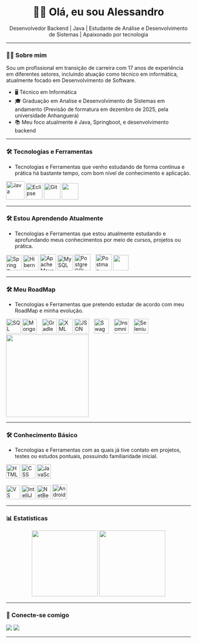 <h1 align="center">👨‍💻 Olá, eu sou Alessandro</h1>

<p align="center">
Desenvolvedor Backend | Java | Estudante de Análise e Desenvolvimento de Sistemas | Apaixonado por tecnologia
</p>


---


### 👨‍💼 Sobre mim

Sou um profissional em transição de carreira com 17 anos de experiência em diferentes setores, incluindo atuação como técnico em informática, atualmente focado em Desenvolvimento de Software. 

- 🖥️ Técnico em Informática  
- 🎓 Graduação em Analise e Desenvolvimento de Sistemas em andamento (Previsão de formatura em dezembro de 2025, pela universidade Anhanguera)
- 📚 Meu foco atualmente é Java, Springboot, e desenvolvimento backend


---


### 🛠️ Tecnologias e Ferramentas
- Tecnologias e Ferramentas que venho estudando de forma contínua e prática há bastante tempo, com bom nível de conhecimento e aplicação.

<p align="left">
  <img src="https://cdn.jsdelivr.net/gh/devicons/devicon/icons/java/java-original.svg" height="50" alt="Java"/>
  <img src="https://cdn.jsdelivr.net/gh/devicons/devicon/icons/eclipse/eclipse-original.svg" height="45" alt="Eclipse"/>
  <img src="https://cdn.jsdelivr.net/gh/devicons/devicon/icons/git/git-original.svg" height="45" alt="Git"/> 
  <img src="https://skillicons.dev/icons?i=github" style="width:45px;" />
</p>


---


### 🛠️ Estou Aprendendo Atualmente
- Tecnologias e Ferramentas que estou atualmente estudando e aprofundando meus conhecimentos por meio de cursos, projetos ou prática.

<p align="left">
  <img src="https://cdn.jsdelivr.net/gh/devicons/devicon/icons/spring/spring-original.svg" height="42" alt="Spring Boot"/>
  <img src="https://cdn.jsdelivr.net/gh/devicons/devicon/icons/hibernate/hibernate-plain.svg" height="42" alt="Hibernate"/>
   <!-- Apache Maven -->
  <img src="https://cdn.jsdelivr.net/gh/devicons/devicon/icons/maven/maven-original.svg" height="44" alt="Apache Maven"/>
  <img src="https://cdn.jsdelivr.net/gh/devicons/devicon/icons/mysql/mysql-original.svg" height="42" alt="MySQL"/>
  <img src="https://cdn.jsdelivr.net/gh/devicons/devicon/icons/postgresql/postgresql-original.svg" height="44" alt="PostgreSQL"/>
  <img src="https://cdn.jsdelivr.net/gh/devicons/devicon/icons/postman/postman-original.svg" height="44" alt="Postman" style="margin-left:10px;"/>
  <img src="https://skillicons.dev/icons?i=heroku" style="width:42px;"/> 
</p>


---


### 🛠️ Meu RoadMap
- Tecnologias e Ferramentas que pretendo estudar de acordo com meu RoadMap e minha evolução.

<!-- Banco de Dados -->
<p align="left">
  <img src="https://cdn.jsdelivr.net/gh/devicons/devicon/icons/microsoftsqlserver/microsoftsqlserver-plain.svg" height="40" alt="SQL Server"/>
  <img src="https://cdn.jsdelivr.net/gh/devicons/devicon/icons/mongodb/mongodb-original.svg" height="40" alt="MongoDB"/>
  
 <!-- Servidores e Middleware 
  <img src="https://cdn.jsdelivr.net/gh/devicons/devicon/icons/apache/apache-original.svg" height="40" alt="Apache Tomcat"/>-->

<!-- Gerenciamento de Build -->
  <img src="https://cdn.jsdelivr.net/gh/devicons/devicon/icons/gradle/gradle-original.svg" height="40" alt="Gradle" style="margin-left:10px;" />

<!-- Formatos de Dados -->
  <img src="https://cdn.jsdelivr.net/gh/devicons/devicon/icons/xml/xml-original.svg" height="40" alt="XML"/>
  <img src="https://cdn.jsdelivr.net/gh/devicons/devicon/icons/json/json-original.svg" height="40" alt="JSON"/>

<!-- Testes e Documentação de APIs -->
  
  <img src="https://cdn.jsdelivr.net/gh/devicons/devicon/icons/swagger/swagger-original.svg" height="40" alt="Swagger" style="margin-left:10px;" />
  <img src="https://cdn.jsdelivr.net/gh/devicons/devicon/icons/insomnia/insomnia-original.svg" height="40" alt="Insomnia" style="margin-left:10px;" />
  <img src="https://cdn.jsdelivr.net/gh/devicons/devicon/icons/selenium/selenium-original.svg" height="40" alt="Selenium" style="margin-left:10px;" />


  <img src="https://skillicons.dev/icons?i=docker,kafka,aws,kubernetes,kotlin" style="width:225px;"/> 
</p>



---


### 🛠️ Conhecimento Básico
- Tecnologias e Ferramentas com as quais já tive contato em projetos, testes ou estudos pontuais, possuindo familiaridade inicial.

<p align="left">
  <img src="https://cdn.jsdelivr.net/gh/devicons/devicon/icons/html5/html5-original.svg" height="38" alt="HTML"/>
  <img src="https://cdn.jsdelivr.net/gh/devicons/devicon/icons/css3/css3-original.svg" height="38" alt="CSS"/> 
  <img src="https://cdn.jsdelivr.net/gh/devicons/devicon/icons/javascript/javascript-original.svg" height="38" alt="JavaScript"/>
</p>

<p align="left">
  <img src="https://cdn.jsdelivr.net/gh/devicons/devicon/icons/vscode/vscode-original.svg" height="38" alt="VS Code"/>
  <img src="https://cdn.jsdelivr.net/gh/devicons/devicon/icons/intellij/intellij-original.svg" height="38" alt="IntelliJ IDEA"/>
  <img src="https://cdn.jsdelivr.net/gh/devicons/devicon/icons/netbeans/netbeans-original.svg" height="38" alt="NetBeans"/>
  <img src="https://cdn.jsdelivr.net/gh/devicons/devicon/icons/androidstudio/androidstudio-original.svg" height="40" alt="Android Studio"/>
</p>

<!--<p align="left">
   Linguagens de Programação 
  <img src="https://cdn.jsdelivr.net/gh/devicons/devicon/icons/cplusplus/cplusplus-original.svg" height="40" alt="C++"/>
  <img src="https://cdn.jsdelivr.net/gh/devicons/devicon/icons/csharp/csharp-original.svg" height="40" alt="C#"/>
  <img src="https://cdn.jsdelivr.net/gh/devicons/devicon/icons/python/python-original.svg" height="40" alt="Python"/>
</p>-->


---


### 📊 Estatísticas

<div align="center">
  <img height="180em" src="https://github-readme-stats.vercel.app/api?username=Alessandrojp-dev&show_icons=true&theme=tokyonight&hide_border=false&count_private=true"/>
  <img height="180em" src="https://github-readme-stats.vercel.app/api/top-langs/?username=Alessandrojp-dev&layout=compact&langs_count=10&theme=tokyonight&hide_border=false"/>
</div>


---


### 📱 Conecte-se comigo

<p align="left">
  <a href="https://www.linkedin.com/in/alessandrojp-dev/" target="_blank"><img src="https://img.shields.io/badge/-LinkedIn-0A66C2?style=for-the-badge&logo=linkedin&logoColor=white" /></a>
  <a href="https://github.com/Alessandrojp-dev" target="_blank"><img src="https://img.shields.io/badge/-GitHub-181717?style=for-the-badge&logo=github&logoColor=white" /></a>
</p>

---
